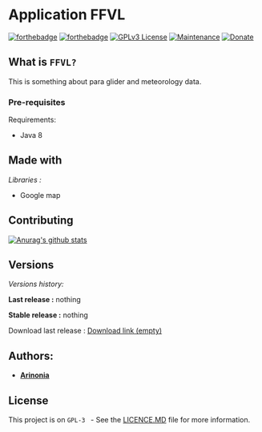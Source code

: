 
# Application FFVL

[![forthebadge](https://forthebadge.com/images/badges/made-with-java.svg)](https://www.java.com/fr/)  [![forthebadge](https://forthebadge.com/images/badges/uses-git.svg)](https://github.com/)
[![GPLv3 License](https://img.shields.io/badge/License-GPL%20v3-yellow.svg)](https://opensource.org/licenses/)
[![Maintenance](https://img.shields.io/badge/Maintained%3F-yes-green.svg)](https://github.com/Ordinal-Team/Terminal/graphs/commit-activity)
[![Donate](https://img.shields.io/badge/$-support-ff69b4.svg?style=flat)](paypal.me/ArinoniaDev)


  

## What is `FFVL?`

This is something about para glider and meteorology data.


### Pre-requisites


Requirements:

- Java 8


  

## Made with
  
_Libraries :_

*  Google map



## Contributing

[![Anurag's github stats](https://github-readme-stats.vercel.app/api?username=Arinonia&theme=blue-green)](https://github.com/Arinonia)

  

## Versions

_Versions history:_

**Last release :** nothing

**Stable release :** nothing

Download last release : [Download link (empty)](#)

## Authors:

* [**Arinonia**](https://github.com/Arinonia)

## License

 
This project is on ``GPL-3 `` - See the [LICENCE.MD](https://github.com/Ordinal-Team/Terminal/blob/main/LICENCE) file for more information.
